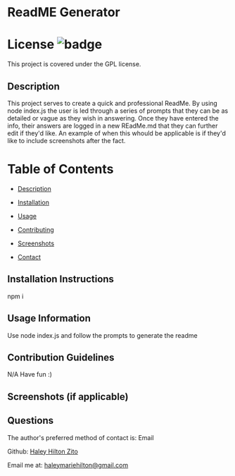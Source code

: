 # ReadME Generator

  # License ![badge](https://badgen.net/badge/License/GPL/blue)
  This project is covered under the GPL license. 
  
  <a name="Description"></a>
  ## Description
  This project serves to create a quick and professional ReadMe. By using node index.js the user is led through a series of prompts that they can be as detailed or vague as they wish in answering. Once they have entered the info, their answers are logged in a new REadMe.md that they can further edit if they'd like. An example of when this whould be applicable is if they'd like to include screenshots after the fact.
  # Table of Contents

 * [Description](#Description)

 * [Installation](#Installation-Instructions) 

 * [Usage](#usage)   

 * [Contributing](#Contribution-Guidelines)

 * [Screenshots](#screenshots)

 * [Contact](#questions)
      
      
  <a name="Installation-Instructions"></a>   
  ## Installation Instructions
  npm i
  <a name="Usage"></a>   
  ## Usage Information
  Use node index.js and follow the prompts to generate the readme
  <a name="Contribution-Guidelines"></a>    
  ## Contribution Guidelines
  N/A Have fun :)
  <a name="Screenshots"></a>    
  ## Screenshots (if applicable)
  <a name="Questions"></a>
  ## Questions
  The author's preferred method of contact is: Email

  Github: [Haley Hilton Zito](https://github.com/haleyhilton)

  Email me at: haleymariehilton@gmail.com